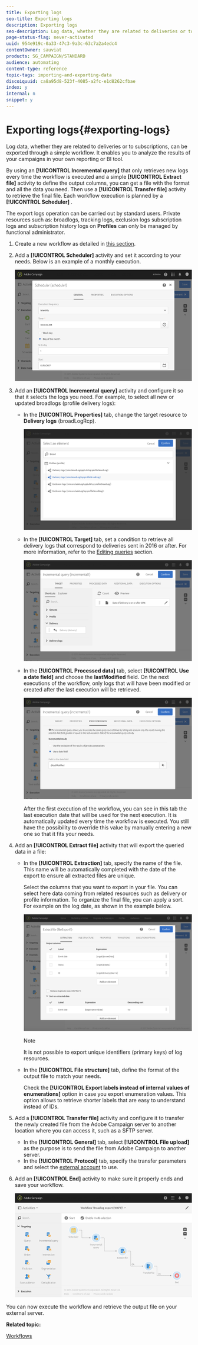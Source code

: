 ```yaml
---
title: Exporting logs
seo-title: Exporting logs
description: Exporting logs
seo-description: Log data, whether they are related to deliveries or to subscriptions, can be exported through a simple workflow.
page-status-flag: never-activated
uuid: 954e919c-0a33-47c3-9a3c-63c7a2a4edc4
contentOwner: sauviat
products: SG_CAMPAIGN/STANDARD
audience: automating
content-type: reference
topic-tags: importing-and-exporting-data
discoiquuid: ca8a95d8-523f-4085-a2fc-e1d8262cfbae
index: y
internal: n
snippet: y
---
```


# Exporting logs{#exporting-logs}

Log data, whether they are related to deliveries or to subscriptions, can be exported through a simple workflow. It enables you to analyze the results of your campaigns in your own reporting or BI tool.

By using an **[!UICONTROL Incremental query]** that only retrieves new logs every time the workflow is executed and a simple **[!UICONTROL Extract file]** activity to define the output columns, you can get a file with the format and all the data you need. Then use a **[!UICONTROL Transfer file]** activity to retrieve the final file. Each workflow execution is planned by a **[!UICONTROL Scheduler]** .

The export logs operation can be carried out by standard users. Private resources such as: broadlogs, tracking logs, exclusion logs subscription logs and subscription history logs on **Profiles** can only be managed by functional administrator.

1. Create a new workflow as detailed in [this section](../../automating/using/building-a-workflow.md#creating-a-workflow).
1. Add a **[!UICONTROL Scheduler]** activity and set it according to your needs. Below is an example of a monthly execution.

   ![](assets/export_logs_scheduler.png)

1. Add an **[!UICONTROL Incremental query]** activity and configure it so that it selects the logs you need. For example, to select all new or updated broadlogs (profile delivery logs):

    * In the **[!UICONTROL Properties]** tab, change the target resource to **Delivery logs** (broadLogRcp).
    
      ![](assets/export_logs_query_properties.png)

    * In the **[!UICONTROL Target]** tab, set a condition to retrieve all delivery logs that correspond to deliveries sent in 2016 or after. For more information, refer to the [Editing queries](../../automating/using/editing-queries.md#creating-queries) section.
    
      ![](assets/export_logs_query_target.png)

    * In the **[!UICONTROL Processed data]** tab, select **[!UICONTROL Use a date field]** and choose the **lastModified** field. On the next executions of the workflow, only logs that will have been modified or created after the last execution will be retrieved.
    
      ![](assets/export_logs_query_processeddata.png)

      After the first execution of the workflow, you can see in this tab the last execution date that will be used for the next execution. It is automatically updated every time the workflow is executed. You still have the possibility to override this value by manually entering a new one so that it fits your needs.

1. Add an **[!UICONTROL Extract file]** activity that will export the queried data in a file:

    * In the **[!UICONTROL Extraction]** tab, specify the name of the file. This name will be automatically completed with the date of the export to ensure all extracted files are unique.

      Select the columns that you want to export in your file. You can select here data coming from related resources such as delivery or profile information. To organize the final file, you can apply a sort. For example on the log date, as shown in the example below.
    
      ![](assets/export_logs_extractfile_extraction.png)

      >[!NOTE]
      >
      >It is not possible to export unique identifiers (primary keys) of log resources.

    * In the **[!UICONTROL File structure]** tab, define the format of the output file to match your needs.

      Check the **[!UICONTROL Export labels instead of internal values of enumerations]** option in case you export enumeration values. This option allows to retrieve shorter labels that are easy to understand instead of IDs.

1. Add a **[!UICONTROL Transfer file]** activity and configure it to transfer the newly created file from the Adobe Campaign server to another location where you can access it, such as a SFTP server.

    * In the **[!UICONTROL General]** tab, select **[!UICONTROL File upload]** as the purpose is to send the file from Adobe Campaign to another server.
    * In the **[!UICONTROL Protocol]** tab, specify the transfer parameters and select the [external account](../../administration/using/external-accounts.md#creating-an-external-account) to use.

1. Add an **[!UICONTROL End]** activity to make sure it properly ends and save your workflow.

   ![](assets/export_logs_example_workflow.png)

You can now execute the workflow and retrieve the output file on your external server.

**Related topic:**

[Workflows](../../automating/using/discovering-workflows.md)
